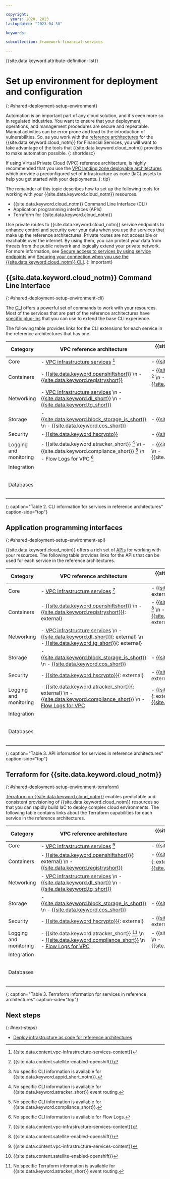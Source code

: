 ```yaml
---

copyright:
  years: 2020, 2023
lastupdated: "2023-04-30"

keywords: 

subcollection: framework-financial-services

---
```


{{site.data.keyword.attribute-definition-list}}

# Set up environment for deployment and configuration 
{: #shared-deployment-setup-environment}

Automation is an important part of any cloud solution, and it's even more so in regulated industries. You want to ensure that your deployment, operations, and management procedures are secure and repeatable. Manual activities can be error prone and lead to the introduction of vulnerabilities. So, as you work with the [reference architectures](/docs/framework-financial-services?topic=framework-financial-services-reference-architecture-overview) for the {{site.data.keyword.cloud_notm}} for Financial Services, you will want to take advantage of the tools that {{site.data.keyword.cloud_notm}} provides to make automation possible.
{: shortdesc}

If using Virtual Private Cloud (VPC) reference architecture, is highly recommended that you use the [VPC landing zone deployable architectures](/docs/framework-financial-services?topic=framework-financial-services-shared-deploy-infrastructure-as-code) which provide a preconfigured set of infrastructure as code (IaC) assets to help you get started with your deployments.
{: tip}

The remainder of this topic describes how to set up the following tools for working with your {{site.data.keyword.cloud_notm}} resources.

- {{site.data.keyword.cloud_notm}} Command Line Interface (CLI)
- Application programming interfaces (APIs)
- Terraform for {{site.data.keyword.cloud_notm}}

Use private routes to {{site.data.keyword.cloud_notm}} service endpoints to enhance control and security over your data when you use the services that make up the reference architectures. Private routes are not accessible or reachable over the internet. By using them, you can protect your data from threats from the public network and logically extend your private network. For more information, see [Secure access to services by using service endpoints](/docs/account?topic=account-service-endpoints-overview) and [Securing your connection when you use the {{site.data.keyword.cloud_notm}} CLI](/docs/cli?topic=cli-service-connection).
{: important}

## {{site.data.keyword.cloud_notm}} Command Line Interface
{: #shared-deployment-setup-environment-cli}

The [CLI](/docs/cli?topic=cli-getting-started) offers a powerful set of commands to work with your resources. Most of the services that are part of the reference architectures have [specific plug-ins](/docs/cli?topic=cli-plug-ins) that you can use to extend the base CLI experience. 

The following table provides links for the CLI extensions for each service in the reference architectures that has one.

| Category | VPC reference architecture | {{site.data.keyword.satelliteshort}} reference architecture | Optional for both |
|----------|-------------------|-------------------|-------------------|
| Core  | - [VPC infrastructure services](/docs/vpc?topic=vpc-set-up-environment) [^cli-tabletext] | - [{{site.data.keyword.satelliteshort}}](/docs/satellite?topic=satellite-setup-cli) |  |
| Containers  | - [{{site.data.keyword.openshiftshort}}](/docs/openshift?topic=openshift-openshift-cli) \n - [{{site.data.keyword.registryshort}}](/docs/container-registry-cli-plugin?topic=container-registry-cli-plugin-containerregcli) | - [{{site.data.keyword.openshiftshort}}](/docs/openshift?topic=openshift-openshift-cli) [^cli-tabletext-satellite-enabled-openshift] \n - [{{site.data.keyword.registryshort}}](/docs/container-registry-cli-plugin?topic=container-registry-cli-plugin-containerregcli) |  |
| Networking  | - [VPC infrastructure services](/docs/vpc?topic=vpc-set-up-environment) \n - [{{site.data.keyword.dl_short}}](/docs/dl?topic=dl-cli-plugin-dl-cli) \n - [{{site.data.keyword.tg_short}}](/docs/tg-cli-plugin?topic=tg-cli-plugin-transit-gateway-cli)  |  |  |
| Storage  | - [{{site.data.keyword.block_storage_is_short}}](/docs/vpc?topic=vpc-set-up-environment) \n - [{{site.data.keyword.cos_short}}](/docs/cloud-object-storage?topic=cloud-object-storage-cli-plugin-ic-cos-cli) | - [{{site.data.keyword.cos_short}}](/docs/cloud-object-storage?topic=cloud-object-storage-cli-plugin-ic-cos-cli) |  |
| Security  | - [{{site.data.keyword.hscrypto}}](/docs/hs-crypto?topic=hs-crypto-cli-plugin-hpcs-cli-plugin)  | - [{{site.data.keyword.hscrypto}}](/docs/hs-crypto?topic=hs-crypto-cli-plugin-hpcs-cli-plugin)  | - {{site.data.keyword.appid_short_notm}} [^cli-tabletext-no-cli-information-app-id] |
| Logging and monitoring  | - {{site.data.keyword.atracker_short}} [^cli-tabletext-no-cli-information-atracker]  \n - {{site.data.keyword.compliance_short}} [^cli-tabletext-no-cli-information-scc] \n - Flow Logs for VPC [^cli-tabletext-no-cli-information-flow-logs]  | - {{site.data.keyword.atracker_short}} \n - {{site.data.keyword.compliance_short}} |  |
| Integration  |  |  | - [{{site.data.keyword.messagehub}}](/docs/EventStreams?topic=EventStreams-cli#cli) |
| Databases  |  |  | - [{{site.data.keyword.ihsdbaas_mongodb_full}}](/docs/hyper-protect-dbaas-for-mongodb?topic=hyper-protect-dbaas-for-mongodb-install-dbaas-cli-plugin) \n - [{{site.data.keyword.ihsdbaas_postgresql_full}}](/docs/hyper-protect-dbaas-for-postgresql?topic=hyper-protect-dbaas-for-postgresql-install-dbaas-cli-plugin) |
{: caption="Table 2. CLI information for services in reference architectures" caption-side="top"}

[^cli-tabletext]: {{site.data.content.vpc-infrastructure-services-content}}

[^cli-tabletext-satellite-enabled-openshift]: {{site.data.content.satellite-enabled-openshift}}

[^cli-tabletext-no-cli-information-app-id]: No specific CLI information is available for {{site.data.keyword.appid_short_notm}}.

[^cli-tabletext-no-cli-information-atracker]: No specific CLI information is available for {{site.data.keyword.atracker_short}} event routing.

[^cli-tabletext-no-cli-information-scc]: No specific CLI information is available for {{site.data.keyword.compliance_short}}.

[^cli-tabletext-no-cli-information-flow-logs]: No specific CLI information is available for Flow Logs.

## Application programming interfaces
{: #shared-deployment-setup-environment-api}

{{site.data.keyword.cloud_notm}} offers a rich set of [APIs](/docs?tab=api-docs) for working with your resources. The following table provides links for the APIs that can be used for each service in the reference architectures.

| Category | VPC reference architecture | {{site.data.keyword.satelliteshort}} reference architecture | Optional for both |
|----------|-------------------|-------------------|-------------------|
| Core  | - [VPC infrastructure services](/docs/vpc?topic=vpc-set-up-environment&interface=api) [^api-tabletext] | - [{{site.data.keyword.satelliteshort}}](https://containers.cloud.ibm.com/global/swagger-global-api/#/satellite-cluster){: external} |  |
| Containers  | - [{{site.data.keyword.openshiftshort}}](/docs/openshift?topic=openshift-cs_api_install) \n - [{{site.data.keyword.registryshort}}](/apidocs/container-registry){: external} | - [{{site.data.keyword.openshiftshort}}](/docs/openshift?topic=openshift-cs_api_install) [^api-tabletext-satellite-enabled-openshift] \n - [{{site.data.keyword.registryshort}}](/apidocs/container-registry){: external} |  |
| Networking  | - [VPC infrastructure services](/docs/vpc?topic=vpc-set-up-environment&interface=api) \n - [{{site.data.keyword.dl_short}}](/apidocs/direct_link){: external} \n - [{{site.data.keyword.tg_short}}](/apidocs/transit-gateway){: external}  |  |  |
| Storage  | - [{{site.data.keyword.block_storage_is_short}}](/docs/vpc?topic=vpc-set-up-environment) \n - [{{site.data.keyword.cos_short}}](/docs/cloud-object-storage?topic=cloud-object-storage-compatibility-api) | - [{{site.data.keyword.cos_short}}](/docs/cloud-object-storage?topic=cloud-object-storage-compatibility-api) |  |
| Security  | - [{{site.data.keyword.hscrypto}}](/apidocs/hs-crypto){: external}  | - [{{site.data.keyword.hscrypto}}](/apidocs/hs-crypto){: external}  | - [{{site.data.keyword.appid_short_notm}}](https://us-south.appid.cloud.ibm.com/swagger-ui/#/){: external} |
| Logging and monitoring  | - [{{site.data.keyword.atracker_short}}](/apidocs/atracker/atracker-v2){: external} \n - [{{site.data.keyword.compliance_short}}](/docs/security-compliance?topic=security-compliance-api-setup) \n - [Flow Logs for VPC](/docs/vpc?topic=vpc-set-up-environment&interface=api)  | - [{{site.data.keyword.atracker_short}}](/apidocs/atracker/atracker-v2){: external} \n - [{{site.data.keyword.compliance_short}}](/docs/security-compliance?topic=security-compliance-api-setup) |  |
| Integration  |  |  | - [{{site.data.keyword.messagehub}}](/docs/EventStreams?topic=EventStreams-admin_api) |
| Databases  |  |  | - [{{site.data.keyword.ihsdbaas_mongodb_full}}](/docs/hyper-protect-dbaas-for-mongodb?topic=hyper-protect-dbaas-for-mongodb-api-setup) \n - [{{site.data.keyword.ihsdbaas_postgresql_full}}](/docs/hyper-protect-dbaas-for-postgresql?topic=hyper-protect-dbaas-for-postgresql-api-setup) |
{: caption="Table 3. API information for services in reference architectures" caption-side="top"}

[^api-tabletext]: {{site.data.content.vpc-infrastructure-services-content}}

[^api-tabletext-satellite-enabled-openshift]: {{site.data.content.satellite-enabled-openshift}}


## Terraform for {{site.data.keyword.cloud_notm}} 
{: #shared-deployment-setup-environment-terraform}

[Terraform on {{site.data.keyword.cloud_notm}}](/docs/ibm-cloud-provider-for-terraform?topic=ibm-cloud-provider-for-terraform-about) enables predictable and consistent provisioning of {{site.data.keyword.cloud_notm}} resources so that you can rapidly build IaC to deploy complex cloud environments. The following table contains links about the Terraform capabilities for each service in the reference architectures.

| Category | VPC reference architecture | {{site.data.keyword.satelliteshort}} reference architecture | Optional for both |
|----------|-------------------|-------------------|-------------------|
| Core  | - [VPC infrastructure services](/docs/vpc?topic=ibm-cloud-provider-for-terraform-getting-started) [^terraform-tabletext] | - [{{site.data.keyword.satelliteshort}}](/docs/openshift?topic=openshift-terraform-setup) |  |
| Containers  | - [{{site.data.keyword.openshiftshort}}](https://github.com/terraform-ibm-modules/terraform-ibm-cluster/tree/master/examples/secure-roks-cluster){: external} \n - [{{site.data.keyword.registryshort}}](/docs/Registry?topic=Registry-registry_terraform-setup&interface=ui) | - [{{site.data.keyword.openshiftshort}}](https://github.com/terraform-ibm-modules/terraform-ibm-cluster/tree/master/examples/secure-roks-cluster){: external} [^terraform-tabletext-satellite-enabled-openshift] \n - [{{site.data.keyword.registryshort}}](/docs/Registry?topic=Registry-registry_terraform-setup&interface=ui) |  |
| Networking  | - [VPC infrastructure services](/docs/vpc?topic=ibm-cloud-provider-for-terraform-getting-started) \n - [{{site.data.keyword.dl_short}}](/docs/dl?topic=dl-terraform-setup-dl) \n - [{{site.data.keyword.tg_short}}](/docs/transit-gateway?topic=transit-gateway-terraform-setup-tgw)  |  |  |
| Storage  | - [{{site.data.keyword.block_storage_is_short}}](/docs/vpc?topic=ibm-cloud-provider-for-terraform-getting-started) \n - [{{site.data.keyword.cos_short}}](/docs/cloud-object-storage?topic=cloud-object-storage-about-terraform) | - [{{site.data.keyword.cos_short}}](/docs/cloud-object-storage?topic=cloud-object-storage-about-terraform) |  |
| Security  | - [{{site.data.keyword.hscrypto}}](https://registry.terraform.io/providers/IBM-Cloud/ibm/latest/docs/resources/hpcs){: external}  | - [{{site.data.keyword.hscrypto}}](https://registry.terraform.io/providers/IBM-Cloud/ibm/latest/docs/resources/hpcs){: external}  | - [{{site.data.keyword.appid_short_notm}}](https://registry.terraform.io/providers/IBM-Cloud/ibm/latest/docs/resources/appid_action_url){: external} |
| Logging and monitoring  | - {{site.data.keyword.atracker_short}} [^terraform-tabletext-no-cli-information-atracker]  \n - [{{site.data.keyword.compliance_short}}](/docs/security-compliance?topic=security-compliance-api-setup) \n - [Flow Logs for VPC](/docs/vpc?topic=ibm-cloud-provider-for-terraform-getting-started)  | - {{site.data.keyword.atracker_short}} \n - [{{site.data.keyword.compliance_short}}](/docs/security-compliance?topic=security-compliance-terraform-setup) |  |
| Integration  |  |  | - [{{site.data.keyword.messagehub}}](/docs/ibm-cloud-provider-for-terraform?topic=ibm-cloud-provider-for-terraform-provider-template#event-stream-snippet) |
| Databases  |  |  | - [{{site.data.keyword.ihsdbaas_mongodb_full}}](/docs/hyper-protect-dbaas-for-mongodb?topic=hyper-protect-dbaas-for-mongodb-terraform-setup) \n - [{{site.data.keyword.ihsdbaas_postgresql_full}}](/docs/hyper-protect-dbaas-for-postgresql?topic=hyper-protect-dbaas-for-postgresql-terraform-setup) |
{: caption="Table 3. Terraform information for services in reference architectures" caption-side="top"}

[^terraform-tabletext]: {{site.data.content.vpc-infrastructure-services-content}}

[^terraform-tabletext-satellite-enabled-openshift]: {{site.data.content.satellite-enabled-openshift}}

[^terraform-tabletext-no-cli-information-atracker]: No specific Terraform information is available for {{site.data.keyword.atracker_short}} event routing.

## Next steps
{: #next-steps}

* [Deploy infrastructure as code for reference architectures](/docs/framework-financial-services?topic=framework-financial-services-shared-deploy-infrastructure-as-code)
